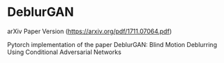 # DeblurGAN
arXiv Paper Version (https://arxiv.org/pdf/1711.07064.pdf)

Pytorch implementation of the paper DeblurGAN: Blind Motion Deblurring Using Conditional Adversarial Networks

